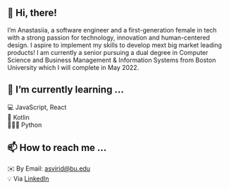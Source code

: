 ## 👋 Hi, there! 
I’m Anastasiia, a software engineer and a first-generation female in tech with a strong passion for technology, innovation and human-centered design. I aspire to implement my skills to develop mext big market leading products! I am currently a senior pursuing a dual degree in Computer Science and Business Management & Information Systems from Boston University which I will complete in May 2022.
## 🌱 I’m currently learning ... 
💻 JavaScript, React \
📱 Kotlin \
👨🏻‍💻  Python 

## 📫 How to reach me ... 
:envelope: By Email: asvirid@bu.edu \
:bulb: Via [LinkedIn](https://www.linkedin.com/in/anastasiia-sviridenko/)

<!---
asvirid/asvirid is a ✨ special ✨ repository because its `README.md` (this file) appears on your GitHub profile.
You can click the Preview link to take a look at your changes.
--->
